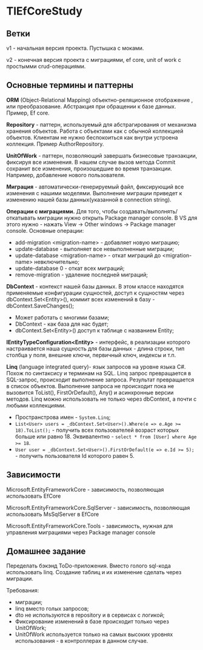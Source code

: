 # TlEfCoreStudy

## Ветки

v1 - начальная версия проекта. Пустышка с моками.

v2 - конечная версия проекта с миграциями, ef core, unit of work с простымми crud-операциями.

## Основные термины и паттерны

**ORM** (Object-Relational Mapping)  объектно-реляционное  отображение , или преобразование. Абстракция при обращении к базе данных. Пример, Ef core.

**Repository** - паттерн, используемый для абстрагирования от механизма хранения объектов. Работа с объектами как с обычной коллекцией объектов. Клиентам не нужно беспокоиться как внутри устроена коллекция. Пример AuthorRepository.

**UnitOfWork** - паттерн, позволяющий завершать бизнесовые транзакции, фиксируя все изменения. В нашем случае вызов метода Commit сохранит все изменения, произошедшие во время транзакции. Например, добавление нового пользователя.

**Миграция** - автоматически-генерируемый файл, фиксирующий все изменения с нашими моделями. Выполнение миграции приведет к изменению нашей базы данных(указанной в connection string).

**Операции с миграциями.** Для того, чтобы создавать/выполнять/откатывать миграции нужно открыть Package manager console. В VS для этого нужно - нажать View -> Other windows -> Package manager console.
Основные операции:

- add-migration \<migration-name> - добавляет новую миграцию;
- update-database - выполняет все невыполненные миграции;
- update-database \<migration-name> - откат миграций до \<migration-name> невключительно;
- update-database 0 - откат всех миграций;
- remove-migration - удаление последней миграций;

**DbContext** - контекст нашей базы данных. В этом классе находятся применяемые конфигурации сущностей, доступ к сущностям через dbContext.Set\<Entity>(), коммит всех изменений в базу - dbContext.SaveChanges();

- Может работать с многими базами;
- DbContext - как база для нас будет;
- dbContext.Set\<Entity>() доступ к таблице с названием Entity;

**IEntityTypeConfiguration\<Entity>** - интерфейс, в реализации которого настраивается наша сущность для базы данных - длина строки, тип столбца у поля, внешние ключи, первичный ключ, индексы и т.п.

**Linq** (language integrated query)- язык запросов на уровне языка C#. Похож по синтаксису и терминам на SQL.
Linq запрос превращается в SQL-запрос, происходит выполнение запроса. Результат превращается в список объектов. Выполнение запроса не происходит пока не вызовится ToList(), FirstOrDefault(), Any() и асинхронные версии методов. Linq можно использовать не только через dbContext, а почти с любыми коллекциями.

- Пространстрова имен - `System.Linq`;
- `List<User> users = _dbContext.Set<User>().Where(e => e.Age >= 18).ToList();` - получить всех пользователей возраст которых больше или равно 18.
  Эквивалентно - `select * from [User] where Age >= 18`.
- `User user = _dbContext.Set<User>().FirstOrDefault(e => e.Id >= 5);` - получить пользователя Id которого равен 5.

## Зависимости

Microsoft.EntityFrameworkCore - зависимость, позволяющая использовать EfCore

Microsoft.EntityFrameworkCore.SqlServer - зависимость, позволяющая использовать MsSqlServer в EfCore

Microsoft.EntityFrameworkCore.Tools - зависимость, нужная для управления миграциями через Package manager console

## Домашнее задание

Переделать бэкэнд ToDo-приложения. Вместо голого sql-кода использовать linq. Создание таблиц и их изменение сделать через миграции.

Требования:

- миграции;
- linq вместо голых запросов;
- dto не используются в repository и в сервисах с логикой;
- Фиксирование изменений в базе происходит только через UnitOfWork;
- UnitOfWork  используется только на самых высоких уровнях использования - в контроллерах в данном случае.